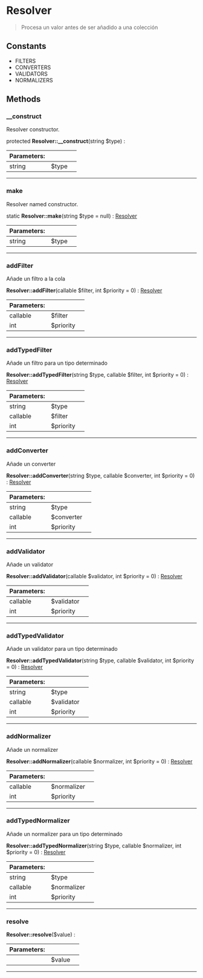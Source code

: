 
                                                                                                                                            
    
# Resolver


> Procesa un valor antes de ser añadido a una colección
>
> 




## Constants
- FILTERS
- CONVERTERS
- VALIDATORS
- NORMALIZERS




## Methods

### __construct
Resolver constructor.


protected **Resolver::__construct**(string $type) : 


|Parameters: | | |
| --- | --- | --- |
|string |$type |  |

---


### make
Resolver named constructor.


static **Resolver::make**(string $type = null) : [Resolver](../../../Resolver.md)


|Parameters: | | |
| --- | --- | --- |
|string |$type |  |

---


### addFilter
Añade un filtro a la cola


**Resolver::addFilter**(callable $filter, int $priority = 0) : [Resolver](../../../Resolver.md)


|Parameters: | | |
| --- | --- | --- |
|callable |$filter |  |
|int |$priority |  |

---


### addTypedFilter
Añade un filtro para un tipo determinado


**Resolver::addTypedFilter**(string $type, callable $filter, int $priority = 0) : [Resolver](../../../Resolver.md)


|Parameters: | | |
| --- | --- | --- |
|string |$type |  |
|callable |$filter |  |
|int |$priority |  |

---


### addConverter
Añade un converter


**Resolver::addConverter**(string $type, callable $converter, int $priority = 0) : [Resolver](../../../Resolver.md)


|Parameters: | | |
| --- | --- | --- |
|string |$type |  |
|callable |$converter |  |
|int |$priority |  |

---


### addValidator
Añade un validator


**Resolver::addValidator**(callable $validator, int $priority = 0) : [Resolver](../../../Resolver.md)


|Parameters: | | |
| --- | --- | --- |
|callable |$validator |  |
|int |$priority |  |

---


### addTypedValidator
Añade un validator para un tipo determinado


**Resolver::addTypedValidator**(string $type, callable $validator, int $priority = 0) : [Resolver](../../../Resolver.md)


|Parameters: | | |
| --- | --- | --- |
|string |$type |  |
|callable |$validator |  |
|int |$priority |  |

---


### addNormalizer
Añade un normalizer


**Resolver::addNormalizer**(callable $normalizer, int $priority = 0) : [Resolver](../../../Resolver.md)


|Parameters: | | |
| --- | --- | --- |
|callable |$normalizer |  |
|int |$priority |  |

---


### addTypedNormalizer
Añade un normalizer para un tipo determinado


**Resolver::addTypedNormalizer**(string $type, callable $normalizer, int $priority = 0) : [Resolver](../../../Resolver.md)


|Parameters: | | |
| --- | --- | --- |
|string |$type |  |
|callable |$normalizer |  |
|int |$priority |  |

---


### resolve



**Resolver::resolve**($value) : 


|Parameters: | | |
| --- | --- | --- |
| |$value |  |

---


                                                                                                                                                                                                                                                                                                                                                                                                            
    
                                                                                                                                                                                                                                                                             
                